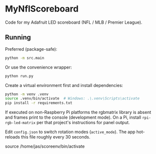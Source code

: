# MyNflScoreboard
Code for my Adafruit LED scoreboard (NFL / MLB / Premier League).

## Running

Preferred (package-safe):

```bash
python -m src.main
```

Or use the convenience wrapper:

```bash
python run.py
```

Create a virtual environment first and install dependencies:

```bash
python -m venv .venv
source .venv/bin/activate  # Windows: .\.venv\Scripts\activate
pip install -r requirements.txt
```

If executed on non-Raspberry Pi platforms the rgbmatrix library is absent and
frames print to the console (development mode). On a Pi, install
`rpi-rgb-led-matrix` per that project's instructions for panel output.

Edit `config.json` to switch rotation modes (`active_mode`). The app hot-reloads
this file roughly every 30 seconds.

source /home/jas/scoreenv/bin/activate